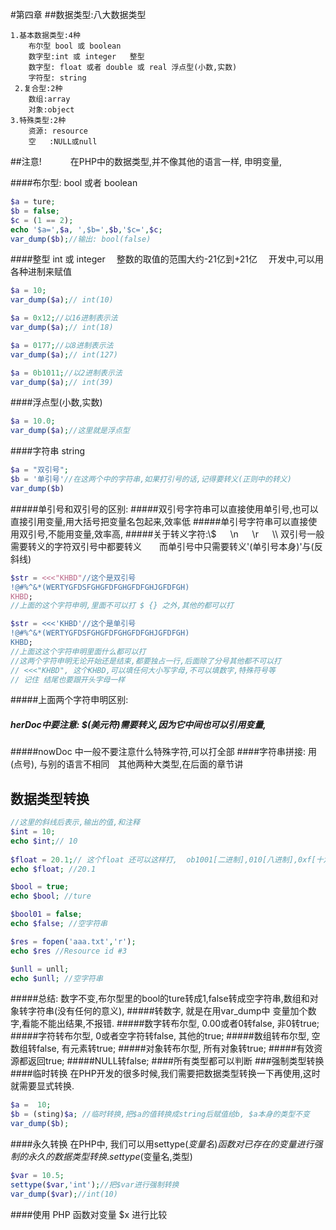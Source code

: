 #第四章 
##数据类型:八大数据类型
```
1.基本数据类型:4种
    布尔型 bool 或 boolean
    数字型:int 或 integer   整型
    数字型: float 或者 double 或 real 浮点型(小数,实数)
    字符型: string 
 2.复合型:2种
    数组:array
    对象:object
3.特殊类型:2种
    资源: resource
    空   :NULL或null 
```
##注意!
&emsp;&emsp;&emsp;在PHP中的数据类型,并不像其他的语言一样, 申明变量,

####布尔型: bool 或者 boolean
```PHP
$a = ture;
$b = false; 
$c = (1 == 2);
echo '$a=',$a, ',$b=',$b,'$c=',$c;
var_dump($b);//输出: bool(false)
```
####整型 int 或 integer 
&emsp;整数的取值的范围大约-21亿到+21亿
&emsp;开发中,可以用各种进制来赋值
```PHP
$a = 10;
var_dump($a);// int(10)

$a = 0x12;//以16进制表示法
var_dump($a);// int(18)

$a = 0177;//以8进制表示法
var_dump($a);// int(127)

$a = 0b1011;//以2进制表示法
var_dump($a);// int(39)
```
####浮点型(小数,实数)
```PHP
$a = 10.0;
var_dump($a);//这里就是浮点型
```
####字符串 string
```PHP
$a = "双引号";
$b = '单引号'//在这两个中的字符串,如果打引号的话,记得要转义(正则中的转义)
var_dump($b)
```
#####单引号和双引号的区别:
#####双引号字符串可以直接使用单引号,也可以直接引用变量,用大括号把变量名包起来,效率低
#####单引号字符串可以直接使用双引号,不能用变量,效率高,
#####关于转义字符:\\$ &emsp; \n &emsp; \r &emsp; \\\  双引号一般需要转义的字符双引号中都要转义&emsp;&emsp;而单引号中只需要转义'(单引号本身)'与\(反斜线)
```PHP
$str = <<<"KHBD"//这个是双引号
!@#%^&*(WERTYGFDSFGHGFDFGHGFDFGHJGFDFGH)
KHBD;
//上面的这个字符申明,里面不可以打 $ {} 之外,其他的都可以打

$str = <<<'KHBD'//这个是单引号
!@#%^&*(WERTYGFDSFGHGFDFGHGFDFGHJGFDFGH)
KHBD;
//上面这这个字符申明里面什么都可以打   
//这两个字符申明无论开始还是结束,都要独占一行,后面除了分号其他都不可以打
// <<<"KHBD", 这个KHBD,可以填任何大小写字母,不可以填数字,特殊符号等 
// 记住 结尾也要跟开头字母一样
```
#####上面两个字符申明区别:
##### herDoc中要注意: $(美元符)需要转义,因为它中间也可以引用变量,
#####nowDoc 中一般不要注意什么特殊字符,可以打全部
####字符串拼接: 用(点号), 与别的语言不相同&emsp;其他两种大类型,在后面的章节讲
## 数据类型转换
```PHP
//这里的斜线后表示,输出的值,和注释
$int = 10;
echo $int;// 10
 
$float = 20.1;// 这个float 还可以这样打,  ob1001[二进制],010[八进制],0xf[十六进制],2.5e3[科学计数法], .2[表示0.2]
echo $float; //20.1

$bool = true;
echo $bool; //ture

$bool01 = false;
echo $false; //空字符串

$res = fopen('aaa.txt','r');
echo $res //Resource id #3

$unll = unll;
echo $unll; //空字符串
```
#####总结: 数字不变,布尔型里的bool的ture转成1,false转成空字符串,数组和对象转字符串(没有任何的意义), 
#####转数字, 就是在用var_dump中 变量加个数字,看能不能出结果,不报错.
#####数字转布尔型, 0.00或者0转false, 非0转true;
#####字符转布尔型, 0或者空字符转false, 其他的true;
#####数组转布尔型, 空数组转false, 有元素转true;
#####对象转布尔型, 所有对象转true;
#####有效资源都返回true;
#####NULL转false;
####所有类型都可以判断
###强制类型转换
####临时转换
在PHP开发的很多时候,我们需要把数据类型转换一下再使用,这时就需要显式转换.
```PHP
$a =  10;
$b = (sting)$a; //临时转换,把$a的值转换成string后赋值给b, $a本身的类型不变
var_dump($b);
```
####永久转换
在PHP中,
我们可以用settype($变量名)函数对已存在的
变量进行强制的永久的数据类型转换. settype($变量名,类型)
```PHP
$var = 10.5;
settype($var,'int');//把$var进行强制转换
var_dump($var);//int(10)
```
####使用 PHP 函数对变量 $x 进行比较
```table

```



